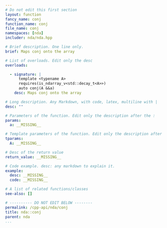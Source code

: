 ```yaml
---
# Do not edit this first section
layout: function
fancy_name: conj
function_name: conj
file_name: conj
namespaces: [nda]
includer: nda/nda.hpp

# Brief description. One line only.
brief: Maps conj onto the array

# List of overloads. Edit only the desc
overloads:

  - signature: |
      template <typename A>                   
      requires(is_ndarray_v<std::decay_t<A>>) 
      auto conj(A &&a)
    desc: Maps conj onto the array

# Long description. Any Markdown, with code, latex, multiline with |
desc: ""

# Parameters of the function. Edit only the description after the :
params:
  a: __MISSING__

# Template parameters of the function. Edit only the description after the :
tparams:
  A: __MISSING__

# Desc of the return value
return_value: __MISSING__

# Code example. desc: any markdown to explain it.
example:
  desc: __MISSING__
  code: __MISSING__

# A list of related functions/classes
see-also: []

# ---------- DO NOT EDIT BELOW --------
permalink: /cpp-api/nda/conj
title: nda::conj
parent: nda
...
```


